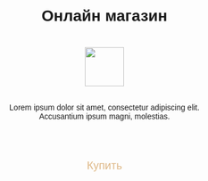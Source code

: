 <!doctype HTML>
<html lang="ru">
<head>
<meta charset="UTF-8">
<meta name="viewport" content="width=device-width, initial-scale=1.0, maximum-scale=1.0, minimum-scale=1.0, user-scalable=no">
<meta http-equiv="X-UA-Compatible" content="ie=edge">
<title>Shop</title>
<style>
@import url('https://fonts.googleapis.com/css2?family=Montserrat:wght@200;500&display=swap');
* {
margin: 0;
padding: 0;
box-sizing: border-box;
}
body {
font-family: 'Montserrat', sans-serif;
font-weight: 200;
color: var(--tg-theme-bg-color);
}
#main {
width: 100%;
padding: 20px;
text-align: center;
}
h1 {
margin-top: 50px;
margin-bottom: 10px;
}
img {
width: 70px;
margin: 30px auto;
}
p {
width: 350px;
margin: 0 auto;
}
button {
border: 0;
border-radius: 5px;
margin-top: 50px;
height: 60px;
width: 200px;
font-size: 20px;
font-weight: 500;
cursor: pointer;
transition: all 500ms ease;
color: burlywood;
background: var(--tg-theme-button-text-color);
}
button:hover {
background: var(--tg-secondary-bg-color);
}
</style>
</head>
<body>
<div id="main">
<h1>Онлайн магазин</h1>
<img src="https://cdn-icons-png.flaticon.com/512/3595/3595455.png">
<p>Lorem ipsum dolor sit amet, consectetur adipiscing elit. Accusantium ipsum magni, molestias.</p>
<button id="buy">Купить</button>
</div>
</body>
</html>
